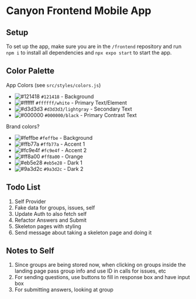 # Canyon Frontend Mobile App

## Setup

To set up the app, make sure you are in the `/frontend` repository and run `npm i` to install all dependencies and `npx expo start` to start the app.

## Color Palette

App Colors (see `src/styles/colors.js`)

- ![#121418](https://placehold.co/15x15/121418/121418.png) `#121418` - Background
- ![#ffffff](https://placehold.co/15x15/ffffff/ffffff.png) `#ffffff/white` - Primary Text/Element
- ![#d3d3d3](https://placehold.co/15x15/d3d3d3/d3d3d3.png) `#d3d3d3/lightgray` - Secondary Text
- ![#000000](https://placehold.co/15x15/000000/000000.png) `#000000/black` - Primary Contrast Text

Brand colors?

- ![#feffbe](https://placehold.co/15x15/feffbe/feffbe.png) `#feffbe` - Background
- ![#ffb77a](https://placehold.co/15x15/ffb77a/ffb77a.png) `#ffb77a` - Accent 1
- ![#fc9e4f](https://placehold.co/15x15/fc9e4f/fc9e4f.png) `#fc9e4f` - Accent 2
- ![#ff8a00](https://placehold.co/15x15/ff8a00/ff8a00.png) `#ff8a00` - Orange
- ![#eb5e28](https://placehold.co/15x15/eb5e28/eb5e28.png) `#eb5e28` - Dark 1
- ![#9a3d2c](https://placehold.co/15x15/9a3d2c/9a3d2c.png) `#9a3d2c` - Dark 2

## Todo List

1. Self Provider
2. Fake data for groups, issues, self
3. Update Auth to also fetch self
4. Refactor Answers and Submit
5. Skeleton pages with styling
6. Send message about taking a skeleton page and doing it

## Notes to Self

1. Since groups are being stored now, when clicking on groups inside the landing page pass group info and use ID in calls for issues, etc
2. For sending questions, use buttons to fill in response box and have input box
3. For submitting answers, looking at group
